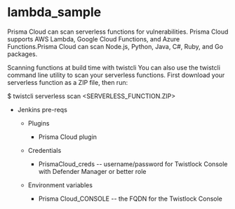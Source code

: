 # lambda_sample
Prisma Cloud can scan serverless functions for vulnerabilities. Prisma Cloud supports AWS Lambda, Google Cloud Functions, and Azure Functions.Prisma Cloud can scan Node.js, Python, Java, C#, Ruby, and Go packages.

Scanning functions at build time with twistcli
You can also use the twistcli command line utility to scan your serverless functions. First download your serverless function as a ZIP file, then run:

$ twistcli serverless scan <SERVERLESS_FUNCTION.ZIP>

* Jenkins pre-reqs
  * Plugins
    * Prisma Cloud plugin

  * Credentials
    * PrismaCloud_creds -- username/password for Twistlock Console with Defender Manager or better role

  * Environment variables
    * Prisma Cloud_CONSOLE -- the FQDN for the Twistlock Console
